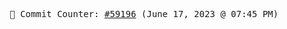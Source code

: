 <p align="center">
    <samp>
        📮 Commit Counter: <a href="https://github.com/Javascript-void0/Javascript-void0/commits/main">#59196</a> (June 17, 2023 @ 07:45 PM)
    </samp>
</p>